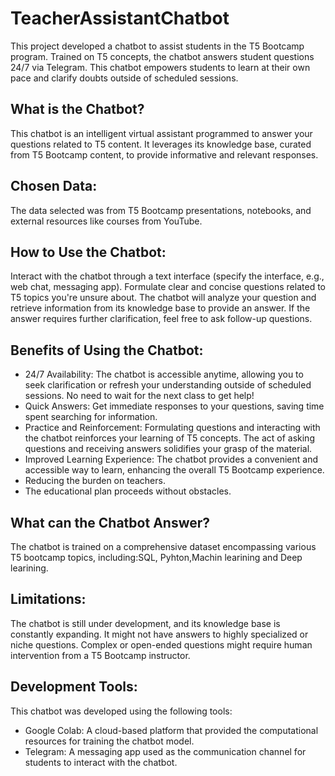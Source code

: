 # TeacherAssistantChatbot
This project developed a chatbot to assist students in the T5 Bootcamp program. Trained on  T5 concepts, the chatbot answers student questions  24/7 via Telegram.  This chatbot empowers students to learn at their own pace and clarify doubts outside of scheduled sessions.

## What is the Chatbot?

This chatbot is an intelligent virtual assistant programmed to answer your questions related to T5 content. It leverages its knowledge base, curated from T5 Bootcamp content, to provide informative and relevant responses.

## Chosen Data:

The data selected was from T5 Bootcamp presentations, notebooks, and external resources like courses from YouTube.

## How to Use the Chatbot:

Interact with the chatbot through a text interface (specify the interface, e.g., web chat, messaging app).
Formulate clear and concise questions related to T5 topics you're unsure about.
The chatbot will analyze your question and retrieve information from its knowledge base to provide an answer.
If the answer requires further clarification, feel free to ask follow-up questions.

## Benefits of Using the Chatbot:

+ 24/7 Availability: The chatbot is accessible anytime, allowing you to seek clarification or refresh your understanding outside of scheduled sessions. No need to wait for the next class to get help!
+ Quick Answers: Get immediate responses to your questions, saving time spent searching for information. 
+ Practice and Reinforcement: Formulating questions and interacting with the chatbot reinforces your learning of T5 concepts. The act of asking questions and receiving answers solidifies your grasp of the material.
+ Improved Learning Experience: The chatbot provides a convenient and accessible way to learn, enhancing the overall T5 Bootcamp experience.
+ Reducing the burden on teachers.
+ The educational plan proceeds without obstacles.

## What can the Chatbot Answer?

The chatbot is trained on a comprehensive dataset encompassing various T5 bootcamp topics, including:SQL, Pyhton,Machin learining and Deep learining.

## Limitations:

The chatbot is still under development, and its knowledge base is constantly expanding. It might not have answers to highly specialized or niche questions.
Complex or open-ended questions might require human intervention from a T5 Bootcamp instructor.

## Development Tools:

This chatbot was developed using the following tools:

+ Google Colab: A cloud-based platform that provided the computational resources for training the chatbot model.
+ Telegram: A messaging app used as the communication channel for students to interact with the chatbot.
